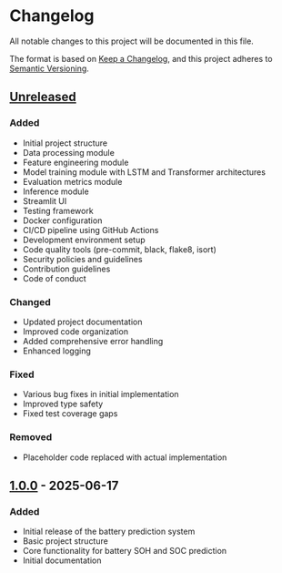 # Changelog

All notable changes to this project will be documented in this file.

The format is based on [Keep a Changelog](https://keepachangelog.com/en/1.0.0/),
and this project adheres to [Semantic Versioning](https://semver.org/spec/v2.0.0.html).

## [Unreleased]

### Added
- Initial project structure
- Data processing module
- Feature engineering module
- Model training module with LSTM and Transformer architectures
- Evaluation metrics module
- Inference module
- Streamlit UI
- Testing framework
- Docker configuration
- CI/CD pipeline using GitHub Actions
- Development environment setup
- Code quality tools (pre-commit, black, flake8, isort)
- Security policies and guidelines
- Contribution guidelines
- Code of conduct

### Changed
- Updated project documentation
- Improved code organization
- Added comprehensive error handling
- Enhanced logging

### Fixed
- Various bug fixes in initial implementation
- Improved type safety
- Fixed test coverage gaps

### Removed
- Placeholder code replaced with actual implementation

## [1.0.0] - 2025-06-17

### Added
- Initial release of the battery prediction system
- Basic project structure
- Core functionality for battery SOH and SOC prediction
- Initial documentation

[Unreleased]: https://github.com/Shishir44/Predict.ai/compare/v1.0.0...HEAD
[1.0.0]: https://github.com/Shishir44/Predict.ai/releases/tag/v1.0.0
